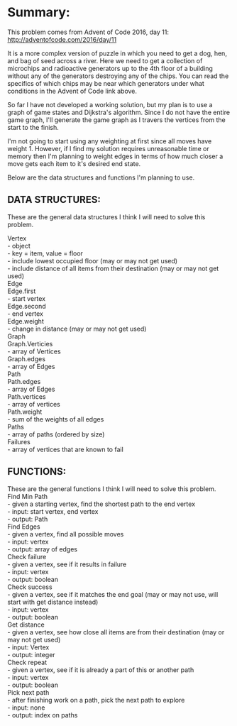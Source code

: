 # Summary:
  This problem comes from Advent of Code 2016, day 11: http://adventofcode.com/2016/day/11

  It is a more complex version of puzzle in which you need to get a dog, hen, and bag of seed across a river. Here we need to get a collection of microchips and radioactive generators up to the 4th floor of a building without any of the generators destroying any of the chips. You can read the specifics of which chips may be near which generators under what conditions in the Advent of Code link above.

  So far I have not developed a working solution, but my plan is to use a graph of game states and Dijkstra's algorithm. Since I do not have the entire game graph, I'll generate the game graph as I travers the vertices from the start to the finish.

  I'm not going to start using any weighting at first since all moves have weight 1. However, if I find my solution requires unreasonable time or memory then I'm planning to weight edges in terms of how much closer a move gets each item to it's desired end state.

  Below are the data structures and functions I'm planning to use.

## DATA STRUCTURES:
  These are the general data structures I think I will need to solve this problem.  

  Vertex  
    - object  
      - key = item, value = floor  
      - include lowest occupied floor (may or may not get used)  
      - include distance of all items from their destination (may or may not get used)  
  Edge  
    Edge.first  
      - start vertex  
    Edge.second  
      - end vertex  
    Edge.weight  
      - change in distance (may or may not get used)  
  Graph  
    Graph.Verticies  
      - array of Vertices  
    Graph.edges  
      - array of Edges  
  Path  
    Path.edges  
      - array of Edges  
    Path.vertices  
      - array of vertices  
    Path.weight  
      - sum of the weights of all edges  
  Paths  
    - array of paths (ordered by size)  
  Failures  
    - array of vertices that are known to fail  

## FUNCTIONS:  
  These are the general functions I think I will need to solve this problem.  
  Find Min Path  
    - given a starting vertex, find the shortest path to the end vertex  
    - input: start vertex, end vertex  
    - output: Path  
  Find Edges  
    - given a vertex, find all possible moves  
    - input: vertex  
    - output: array of edges  
  Check failure  
    - given a vertex, see if it results in failure  
    - input: vertex  
    - output: boolean  
  Check success  
    - given a vertex, see if it matches the end goal (may or may not use, will start with get distance instead)  
    - input: vertex  
    - output: boolean  
  Get distance  
    - given a vertex, see how close all items are from their destination (may or may not get used)  
    - input: Vertex  
    - output: integer  
  Check repeat  
    - given a vertex, see if it is already a part of this or another path  
    - input: vertex  
    - output: boolean  
  Pick next path  
    - after finishing work on a path, pick the next path to explore  
    - input: none  
    - output: index on paths  
